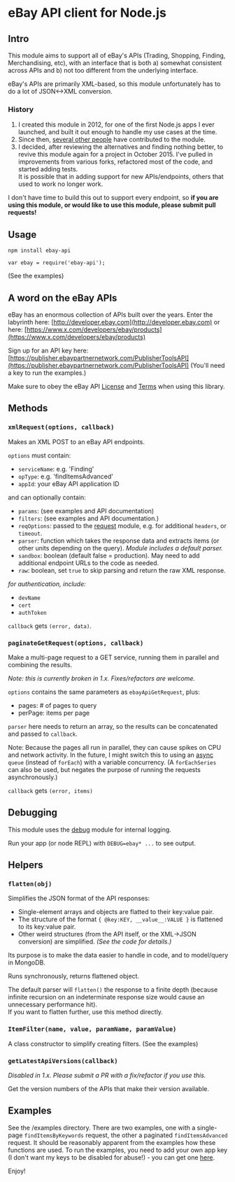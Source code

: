 eBay API client for Node.js
===============

## Intro

This module aims to support all of eBay's APIs (Trading, Shopping, Finding, Merchandising, etc),
with an interface that is both a) somewhat consistent across APIs
and b) not too different from the underlying interface.

eBay's APIs are primarily XML-based, so this module unfortunately has to do a lot of JSON<->XML conversion.

### History

1. I created this module in 2012, for one of the first Node.js apps I ever launched,
  and built it out enough to handle my use cases at the time.
2. Since then, [several other people](https://github.com/benbuckman/nodejs-ebay-api/network) have contributed to the module.
3. I decided, after reviewing the alternatives and finding nothing better,
  to revive this module again for a project in October 2015. I've pulled in improvements from various forks,
  refactored most of the code, and started adding tests.  
  It is possible that in adding support for new APIs/endpoints, others that used to work no longer work.

I don't have time to build this out to support every endpoint, so 
**if you are using this module, or would like to use this module, please submit pull requests!**


## Usage

`npm install ebay-api`

`var ebay = require('ebay-api');`

(See the examples)


## A word on the eBay APIs

eBay has an enormous collection of APIs built over the years. 
Enter the labyrinth here: [http://developer.ebay.com](http://developer.ebay.com) 
or here: [https://www.x.com/developers/ebay/products](https://www.x.com/developers/ebay/products)

Sign up for an API key here: [https://publisher.ebaypartnernetwork.com/PublisherToolsAPI](https://publisher.ebaypartnernetwork.com/PublisherToolsAPI)
(You'll need a key to run the examples.)

Make sure to obey the eBay API [License](http://developer.ebay.com/join/licenses/individual/) and [Terms](https://www.x.com/developers/ebay/programs/affiliates/terms) when using this library.


## Methods

### `xmlRequest(options, callback)`

Makes an XML POST to an eBay API endpoints.

`options` must contain:
  
  - `serviceName`: e.g. 'Finding'
  - `opType`: e.g. 'findItemsAdvanced'
  - `appId`: your eBay API application ID

and can optionally contain:

  - `params`: (see examples and API documentation)
  - `filters`: (see examples and API documentation.)
  - `reqOptions`: passed to the [request](https://github.com/request/request) module, 
    e.g. for additional `headers`, or `timeout`.
  - `parser`: function which takes the response data and extracts items (or other units depending on the query). 
    _Module includes a default parser._
  - `sandbox`: boolean (default false = production). May need to add additional endpoint URLs to the code as needed.
  - `raw`: boolean, set `true` to skip parsing and return the raw XML response.
  
_for authentication, include:_

  - `devName`
  - `cert`
  - `authToken`

`callback` gets `(error, data)`.


### `paginateGetRequest(options, callback)`

Make a multi-page request to a GET service, running them in parallel and combining the results.

_Note: this is currently broken in 1.x. Fixes/refactors are welcome._

`options` contains the same parameters as `ebayApiGetRequest`, plus:

- pages: # of pages to query
- perPage: items per page

`parser` here needs to return an array, so the results can be concatenated and passed to `callback`.

Note: Because the pages all run in parallel, they can cause spikes on CPU and network activity. In the future, I might switch this to using an [async](https://github.com/caolan/async) `queue` (instead of `forEach`) with a variable concurrency. (A `forEachSeries` can also be used, but negates the purpose of running the requests asynchronously.)

`callback` gets `(error, items)`


## Debugging

This module uses the [debug](https://github.com/visionmedia/debug) module for internal logging.

Run your app (or node REPL) with `DEBUG=ebay* ...` to see output. 


## Helpers

### `flatten(obj)`

Simplifies the JSON format of the API responses:

- Single-element arrays and objects are flatted to their key:value pair.
- The structure of the format `{ @key:KEY, __value__:VALUE }` is flattened to its key:value pair.
- Other weird structures (from the API itself, or the XML->JSON conversion) are simplified. _(See the code for details.)_

Its purpose is to make the data easier to handle in code, and to model/query in MongoDB.

Runs synchronously, returns flattened object.

The default parser will `flatten()` the response to a finite depth
(because infinite recursion on an indeterminate response size would cause an unnecessary performance hit).  
If you want to flatten further, use this method directly.


### `ItemFilter(name, value, paramName, paramValue)`

A class constructor to simplify creating filters. (See the examples)


### `getLatestApiVersions(callback)`

_Disabled in 1.x. Please submit a PR with a fix/refactor if you use this._

Get the version numbers of the APIs that make their version available.


## Examples

See the /examples directory. There are two examples, one with a single-page `findItemsByKeywords` request,
the other a paginated `findItemsAdvanced` request. It should be reasonably apparent from the examples 
how these functions are used.
To run the examples, you need to add your own app key (I don't want my keys to be disabled for abuse!) - 
you can get one [here](https://publisher.ebaypartnernetwork.com/PublisherToolsAPI).


Enjoy!